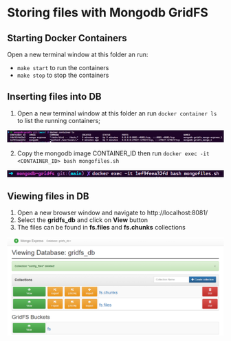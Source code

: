 # Storing files with Mongodb GridFS

## Starting Docker Containers

Open a new terminal window at this folder an run:

* `make start` to run the containers  
* `make stop` to stop the containers

## Inserting files into DB

1. Open a new terminal window at this folder an run `docker container ls` to list the running containers;  

![docker container ls](./static/docker-container-ls.png)

2. Copy the mongodb image CONTAINER_ID then run `docker exec -it <CONTAINER_ID> bash mongofiles.sh`

![docker exec](./static/docker-exec.png)

## Viewing files in DB

1. Open a new browser window and navigate to http://localhost:8081/  
2. Select the **gridfs_db** and click on **View** button
3. The files can be found in **fs.files** and **fs.chunks** collections

![grid fs](./static/grid-fs.png)